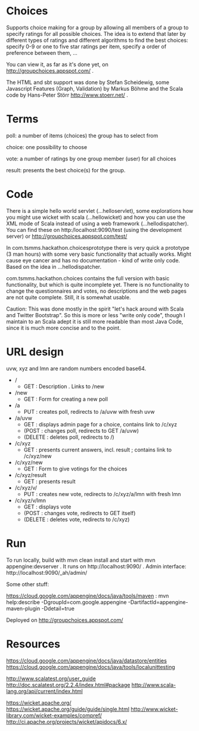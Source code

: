 Choices
=======

Supports choice making for a group by allowing all members of a group to specify
ratings for all possible choices. The idea is to extend that later by different types
of ratings and different algorithms to find the best choices: specify 0-9 or one to five star
ratings per item, specify a order of preference between them, ...

You can view it, as far as it's done yet, on http://groupchoices.appspot.com/ .

The HTML and sbt support was done by Stefan Scheidewig, 
some Javascript Features (Graph, Validation) by Markus Böhme 
and the Scala code by Hans-Peter Störr http://www.stoerr.net/ .

Terms
=====

poll: a number of items (choices) the group has to select from

choice: one possibility to choose

vote: a number of ratings by one group member (user) for all choices

result: presents the best choice(s) for the group.

Code
====

There is a simple hello world servlet (...helloservlet), some explorations how you
might use wicket with scala (...hellowicket) and how you can use the XML mode of Scala
instead of using a web framework (...hellodispatcher). You can find these on
http:/localhost:9090/test (using the development server) or http://groupchoices.appspot.com/test/

In com.tsmms.hackathon.choicesprototype there is very quick a prototype (3 man hours)
with some very basic functionality that actually works. Might cause eye cancer and has no
documentation - kind of write only code. Based on the idea in ...hellodispatcher.

com.tsmms.hackathon.choices contains the full version with basic functionality, but which
is quite incomplete yet. There is no functionality to change the questionnaires and votes,
no descriptions and the web pages are not quite complete. Still, it is somewhat usable.

Caution: This was done mostly in the spirit "let's hack around with Scala and Twitter Bootstrap".
So this is more or less "write only code", though I maintain to an Scala adept it is still
more readable than most Java Code, since it is much more concise and to the point.

URL design
==========

uvw, xyz and lmn are random numbers encoded base64.

- /
    * GET : Description . Links to /new
- /new
    * GET : Form for creating a new poll
- /a
    * PUT : creates poll, redirects to /a/uvw with fresh uvw
- /a/uvw
    * GET : displays admin page for a choice, contains link to /c/xyz
    * (POST : changes poll, redirects to GET /a/uvw)
    * (DELETE : deletes poll, redirects to /)
- /c/xyz
    * GET : presents current answers, incl. result ; contains link to /c/xyz/new
- /c/xyz/new
    * GET : Form to give votings for the choices
- /c/xyz/result
    * GET : presents result
- /c/xyz/v/
    * PUT : creates new vote, redirects to /c/xyz/a/lmn with fresh lmn
- /c/xyz/v/lmn
    * GET : displays vote
    * (POST : changes vote, redirects to GET itself)
    * (DELETE : deletes vote, redirects to /c/xyz)

Run
===

To run locally, build with
mvn clean install
and start with
mvn appengine:devserver
. It runs on http://localhost:9090/ . Admin interface: http://localhost:9090/_ah/admin/

Some other stuff:

https://cloud.google.com/appengine/docs/java/tools/maven :
mvn help:describe -DgroupId=com.google.appengine -DartifactId=appengine-maven-plugin -Ddetail=true

Deployed on http://groupchoices.appspot.com/

Resources
=========
https://cloud.google.com/appengine/docs/java/datastore/entities
https://cloud.google.com/appengine/docs/java/tools/localunittesting

http://www.scalatest.org/user_guide
http://doc.scalatest.org/2.2.4/index.html#package
http://www.scala-lang.org/api/current/index.html

https://wicket.apache.org/
https://wicket.apache.org/guide/guide/single.html
http://www.wicket-library.com/wicket-examples/compref/
http://ci.apache.org/projects/wicket/apidocs/6.x/

